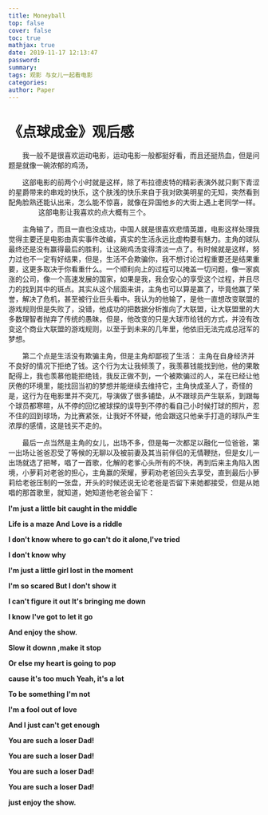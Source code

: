 ```yaml
---
title: Moneyball
top: false
cover: false
toc: true
mathjax: true
date: 2019-11-17 12:13:47
password:
summary:
tags: 观影 与女儿一起看电影
categories:
author: Paper
---
```


# 《点球成金》观后感

　　我一般不是很喜欢运动电影，运动电影一般都挺好看，而且还挺热血，但是问题是就像一碗浓郁的鸡汤，

　　这部电影的前两个小时就是这样，除了布拉德皮特的精彩表演外就只剩下青涩的星爵带来的串戏的快乐，这个肤浅的快乐来自于我对欧美明星的无知，突然看到配角脸熟还能认出来，怎么能不惊喜，就像在异国他乡的大街上遇上老同学一样。
　　
　　这部电影让我喜欢的点大概有三个。

　　主角输了，而且一直也没成功，中国人就是很喜欢悲情英雄，电影这样处理我觉得主要还是电影由真实事件改编，真实的生活永远比虚构要有魅力。主角的球队最终还是没有赢得最后的胜利，让这碗鸡汤变得清淡一点了。有时候就是这样，努力过也不一定有好结果，但是，生活不会欺骗你，我不想讨论过程重要还是结果重要，这更多取决于你看重什么。一个顺利向上的过程可以掩盖一切问题，像一家疯涨的公司，像一个高速发展的国家，如果是我，我会安心的享受这个过程，并且尽力的找到其中的斑点。其实从这个层面来讲，主角也可以算是赢了，毕竟他赢了荣誉，解决了危机，甚至被行业巨头看中。我认为的他输了，是他一直想改变联盟的游戏规则但是失败了，没错，他成功的把数据分析推向了大联盟，让大联盟里的大多数理智者抛弃了传统的愚昧，但是，他改变的只是大球市给钱的方式，并没有改变这个商业大联盟的游戏规则，以至于到未来的几年里，他依旧无法完成总冠军的梦想。

　　第二个点是生活没有欺骗主角，但是主角却鄙视了生活： 主角在自身经济并不良好的情况下拒绝了钱。这个行为太让我倾羡了，我羡慕钱能找到他，他的果敢配得上，我也羡慕他能拒绝钱，我反正做不到，一个被欺骗过的人，呆在已经让他厌倦的环境里，能找回当初的梦想并能继续去维持它，主角快成圣人了，奇怪的是，这行为在电影里并不突兀，导演做了很多铺垫，从不跟球员产生联系，到跟每个球员都寒暄，从不停的回忆被球探的误导到不停的看自己小时候打球的照片，忍不住的回到球场，为比赛紧张，让我好不怀疑，他会跟这只他亲手打造的球队产生浓厚的感情，这是钱买不走的。

　　最后一点当然是主角的女儿，出场不多，但是每一次都足以融化一位爸爸，第一出场让爸爸忍受了等候的无聊以及被前妻及其当前伴侣的无情鞭挞，但是女儿一出场就选了把琴，唱了一首歌，化解的老爹心头所有的不快，再到后来主角陷入困境，小萝莉对老爸的担心，主角赢的荣耀，萝莉劝老爸回头去享受，直到最后小萝莉给老爸压制的一张盘，开头的时候还说无论老爸是否留下来她都接受，但是从她唱的那首歌里，就知道，她知道他老爸会留下：

**I'm just a little bit caught in the middle**

**Life is a maze And Love is a riddle**

**I don't know where to go can't do it alone,I've tried**

**I don't know why**

**I'm just a little girl lost in the moment**

**I'm so scared But I don't show it**

**I can't figure it out It's bringing me down**

**I know I've got to let it go**

**And enjoy the show.**

**Slow it downn ,make it stop**

**Or else my heart is going to pop**

**cause it's too much Yeah, it's a lot**

**To be something I'm not**

**I'm a fool out of love**

**And I just can't get enough**

**You are such a loser Dad!**

**You are such a loser Dad!**

**You are such a loser Dad!**

**You are such a loser Dad!**

**just enjoy the show.**

